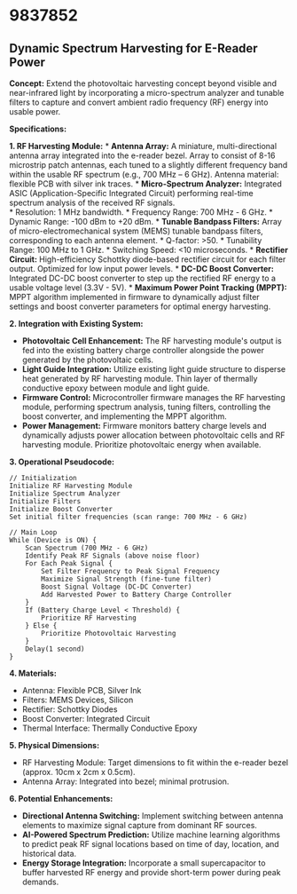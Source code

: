 # 9837852

## Dynamic Spectrum Harvesting for E-Reader Power

**Concept:** Extend the photovoltaic harvesting concept beyond visible and near-infrared light by incorporating a micro-spectrum analyzer and tunable filters to capture and convert ambient radio frequency (RF) energy into usable power.

**Specifications:**

**1. RF Harvesting Module:**
    *   **Antenna Array:**  A miniature, multi-directional antenna array integrated into the e-reader bezel. Array to consist of 8-16 microstrip patch antennas, each tuned to a slightly different frequency band within the usable RF spectrum (e.g., 700 MHz – 6 GHz).  Antenna material: flexible PCB with silver ink traces.
    *   **Micro-Spectrum Analyzer:** Integrated ASIC (Application-Specific Integrated Circuit) performing real-time spectrum analysis of the received RF signals.  
        *   Resolution: 1 MHz bandwidth.
        *   Frequency Range: 700 MHz - 6 GHz.
        *   Dynamic Range: -100 dBm to +20 dBm.
    *   **Tunable Bandpass Filters:** Array of micro-electromechanical system (MEMS) tunable bandpass filters, corresponding to each antenna element.
        *   Q-factor: >50.
        *   Tunability Range: 100 MHz to 1 GHz.
        *   Switching Speed: <10 microseconds.
    *   **Rectifier Circuit:**  High-efficiency Schottky diode-based rectifier circuit for each filter output. Optimized for low input power levels.
    *   **DC-DC Boost Converter:** Integrated DC-DC boost converter to step up the rectified RF energy to a usable voltage level (3.3V - 5V).
    *   **Maximum Power Point Tracking (MPPT):** MPPT algorithm implemented in firmware to dynamically adjust filter settings and boost converter parameters for optimal energy harvesting.

**2. Integration with Existing System:**

*   **Photovoltaic Cell Enhancement:** The RF harvesting module's output is fed into the existing battery charge controller alongside the power generated by the photovoltaic cells.
*   **Light Guide Integration:**  Utilize existing light guide structure to disperse heat generated by RF harvesting module. Thin layer of thermally conductive epoxy between module and light guide.
*   **Firmware Control:**  Microcontroller firmware manages the RF harvesting module, performing spectrum analysis, tuning filters, controlling the boost converter, and implementing the MPPT algorithm.
*   **Power Management:** Firmware monitors battery charge levels and dynamically adjusts power allocation between photovoltaic cells and RF harvesting module.  Prioritize photovoltaic energy when available.

**3. Operational Pseudocode:**

```
// Initialization
Initialize RF Harvesting Module
Initialize Spectrum Analyzer
Initialize Filters
Initialize Boost Converter
Set initial filter frequencies (scan range: 700 MHz - 6 GHz)

// Main Loop
While (Device is ON) {
    Scan Spectrum (700 MHz - 6 GHz)
    Identify Peak RF Signals (above noise floor)
    For Each Peak Signal {
        Set Filter Frequency to Peak Signal Frequency
        Maximize Signal Strength (fine-tune filter)
        Boost Signal Voltage (DC-DC Converter)
        Add Harvested Power to Battery Charge Controller
    }
    If (Battery Charge Level < Threshold) {
        Prioritize RF Harvesting
    } Else {
        Prioritize Photovoltaic Harvesting
    }
    Delay(1 second)
}
```

**4. Materials:**

*   Antenna: Flexible PCB, Silver Ink
*   Filters: MEMS Devices, Silicon
*   Rectifier: Schottky Diodes
*   Boost Converter: Integrated Circuit
*   Thermal Interface: Thermally Conductive Epoxy

**5. Physical Dimensions:**

*   RF Harvesting Module: Target dimensions to fit within the e-reader bezel (approx. 10cm x 2cm x 0.5cm).
*   Antenna Array: Integrated into bezel; minimal protrusion.

**6. Potential Enhancements:**

*   **Directional Antenna Switching:** Implement switching between antenna elements to maximize signal capture from dominant RF sources.
*   **AI-Powered Spectrum Prediction:** Utilize machine learning algorithms to predict peak RF signal locations based on time of day, location, and historical data.
*   **Energy Storage Integration:** Incorporate a small supercapacitor to buffer harvested RF energy and provide short-term power during peak demands.